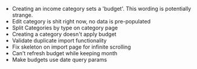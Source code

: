 - Creating an income category sets a 'budget'. This wording is potentially strange.
- Edit category is shit right now, no data is pre-populated
- Split Categories by type on category page
- Creating a category doesn't apply budget
- Validate duplicate import functionality
- Fix skeleton on import page for infinite scrolling
- Can't refresh budget while keeping month
- Make budgets use date query params

